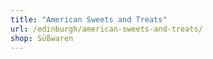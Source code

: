 ```yaml
---
title: "American Sweets and Treats"
url: /edinburgh/american-sweets-and-treats/
shop: Süßwaren
---
```

